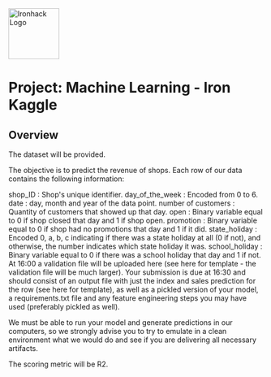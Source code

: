 <img src="https://bit.ly/2VnXWr2" alt="Ironhack Logo" width="100"/>

# Project: Machine Learning - Iron Kaggle

## Overview

The dataset will be provided.

The objective is to predict the revenue of shops. Each row of our data contains the following information:

shop_ID : Shop's unique identifier.
day_of_the_week : Encoded from 0 to 6.
date : day, month and year of the data point.
number of customers : Quantity of customers that showed up that day.
open : Binary variable equal to 0 if shop closed that day and 1 if shop open.
promotion : Binary variable equal to 0 if shop had no promotions that day and 1 if it did.
state_holiday : Encoded 0, a, b, c indicating if there was a state holiday at all (0 if not), and otherwise, the number indicates which state holiday it was.
school_holiday : Binary variable equal to 0 if there was a school holiday that day and 1 if not.
At 16:00 a validation file will be uploaded here (see here for template - the validation file will be much larger). Your submission is due at 16:30 and should consist of an output file with just the index and sales prediction for the row (see here for template), as well as a pickled version of your model, a requirements.txt file and any feature engineering steps you may have used (preferably pickled as well).

We must be able to run your model and generate predictions in our computers, so we strongly advise you to try to emulate in a clean environment what we would do and see if you are delivering all necessary artifacts.

The scoring metric will be R2.
